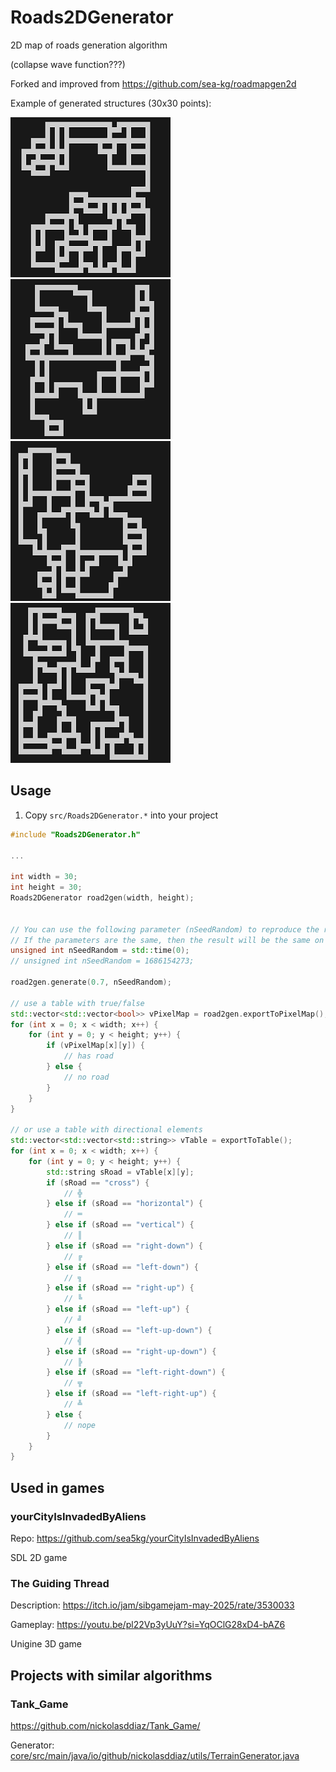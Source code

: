 # Roads2DGenerator

2D map of roads generation algorithm

(collapse wave function???)

Forked and improved from https://github.com/sea-kg/roadmapgen2d

Example of generated structures (30x30 points):



![example1.png](https://github.com/sea-kg/Roads2DGenerator/blob/main/images/example1.png?raw=true)
![example2.png](https://github.com/sea-kg/Roads2DGenerator/blob/main/images/example2.png?raw=true)
![example3.png](https://github.com/sea-kg/Roads2DGenerator/blob/main/images/example3.png?raw=true)
![example4.png](https://github.com/sea-kg/Roads2DGenerator/blob/main/images/example4.png?raw=true)


## Usage

1. Copy `src/Roads2DGenerator.*` into your project

```cpp
#include "Roads2DGenerator.h"

...

int width = 30;
int height = 30;
Roads2DGenerator road2gen(width, height);


// You can use the following parameter (nSeedRandom) to reproduce the results.
// If the parameters are the same, then the result will be the same on any machine.
unsigned int nSeedRandom = std::time(0);
// unsigned int nSeedRandom = 1686154273;

road2gen.generate(0.7, nSeedRandom);

// use a table with true/false
std::vector<std::vector<bool>> vPixelMap = road2gen.exportToPixelMap();
for (int x = 0; x < width; x++) {
    for (int y = 0; y < height; y++) {
        if (vPixelMap[x][y]) {
            // has road
        } else {
            // no road
        }
    }
}

// or use a table with directional elements
std::vector<std::vector<std::string>> vTable = exportToTable();
for (int x = 0; x < width; x++) {
    for (int y = 0; y < height; y++) {
        std::string sRoad = vTable[x][y];
        if (sRoad == "cross") {
            // ╬
        } else if (sRoad == "horizontal") {
            // ═
        } else if (sRoad == "vertical") {
            // ║
        } else if (sRoad == "right-down") {
            // ╔
        } else if (sRoad == "left-down") {
            // ╗
        } else if (sRoad == "right-up") {
            // ╚
        } else if (sRoad == "left-up") {
            // ╝
        } else if (sRoad == "left-up-down") {
            // ╣
        } else if (sRoad == "right-up-down") {
            // ╠
        } else if (sRoad == "left-right-down") {
            // ╦
        } else if (sRoad == "left-right-up") {
            // ╩
        } else {
            // nope
        }
    }
}

```

## Used in games

### yourCityIsInvadedByAliens

Repo: https://github.com/sea5kg/yourCityIsInvadedByAliens

SDL 2D game

### The Guiding Thread

Description: https://itch.io/jam/sibgamejam-may-2025/rate/3530033

Gameplay: https://youtu.be/pl22Vp3yUuY?si=YqOClG28xD4-bAZ6

Unigine 3D game


## Projects with similar algorithms

### Tank_Game

https://github.com/nickolasddiaz/Tank_Game/

Generator: [core/src/main/java/io/github/nickolasddiaz/utils/TerrainGenerator.java](https://github.com/nickolasddiaz/Tank_Game/blob/master/core/src/main/java/io/github/nickolasddiaz/utils/TerrainGenerator.java)
